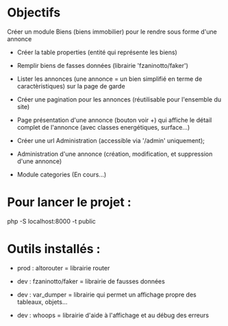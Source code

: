 # Objectifs

Créer un module Biens (biens immobilier) pour le rendre sous forme d'une annonce

- Créer la table properties (entité qui représente les biens)
- Remplir biens de fasses données (librairie 'fzaninotto/faker')
- Lister les annonces (une annonce = un bien simplifié en terme de caractèristiques) sur la page de garde
- Créer une pagination pour les annonces (réutilisable pour l'ensemble du site)
- Page présentation d'une annonce (bouton voir +) qui affiche le détail complet de l'annonce (avec classes energétiques, surface...)
- Créer une url Administration (accessible via '/admin' uniquement);
- Administration d'une annonce (création, modification, et suppression d'une annonce)

- Module categories (En cours...)


# Pour lancer le projet :

php -S localhost:8000 -t public

# Outils installés :

- prod : altorouter = librairie router

- dev : fzaninotto/faker = librairie de fausses données
- dev : var_dumper = librairie qui permet un affichage propre des tableaux, objets...
- dev : whoops = librairie d'aide à l'affichage et au débug des erreurs
